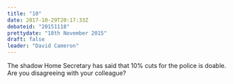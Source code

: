 ```yaml
---
title: "10"
date: 2017-10-29T20:17:33Z
debateid: "20151118"
prettydate: "18th November 2015"
draft: false
leader: "David Cameron"
---
```


The shadow Home Secretary has said that 10% cuts for the police is doable. Are you disagreeing with your colleague?